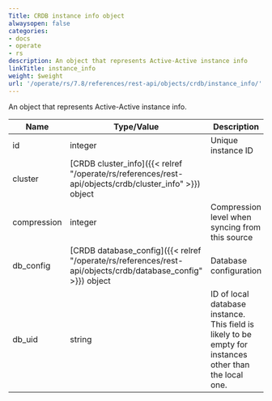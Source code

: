 ```yaml
---
Title: CRDB instance info object
alwaysopen: false
categories:
- docs
- operate
- rs
description: An object that represents Active-Active instance info
linkTitle: instance_info
weight: $weight
url: '/operate/rs/7.8/references/rest-api/objects/crdb/instance_info/'
---
```


An object that represents Active-Active instance info.

| Name | Type/Value | Description |
|------|------------|-------------|
| id | integer | Unique instance ID |
| cluster | [CRDB cluster_info]({{< relref "/operate/rs/references/rest-api/objects/crdb/cluster_info" >}}) object | |
| compression | integer | Compression level when syncing from this source |
| db_config | [CRDB database_config]({{< relref "/operate/rs/references/rest-api/objects/crdb/database_config" >}}) object | Database configuration |
| db_uid | string | ID of local database instance. This field is likely to be empty for instances other than the local one. |
